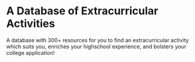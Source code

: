 # A Database of Extracurricular Activities
A database with 300+ resources for you to find an extracurricular activity which suits you, enriches your highschool experience, and bolsters your college application!
